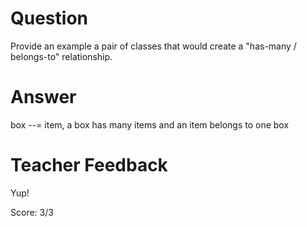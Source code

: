 # Question

Provide an example a pair of classes that would create a "has-many / belongs-to" relationship.

# Answer
box --= item, a box has many items and an item belongs to one box

# Teacher Feedback

Yup!

Score: 3/3